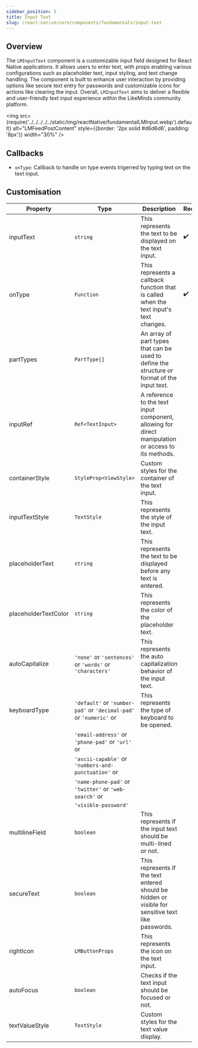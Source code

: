 ```yaml
---
sidebar_position: 5
title: Input Text
slug: /react-native/core/components/fundamentals/input-text
---
```


## Overview

The `LMInputText` component is a customizable input field designed for React Native applications. It allows users to enter text, with props enabling various configurations such as placeholder text, input styling, and text change handling. The component is built to enhance user interaction by providing options like secure text entry for passwords and customizable icons for actions like clearing the input. Overall, `LMInputText` aims to deliver a flexible and user-friendly text input experience within the LikeMinds community platform.

<img
src={require('../../../../../static/img/reactNative/fundamentalLMInput.webp').default}
alt="LMFeedPostContent"
style={{border: '2px solid #d6d6d6', padding: '8px'}}
width="30%"
/>

## Callbacks

- `onType`: Callback to handle on type events trigerred by typing text on the text input.

## Customisation

| Property             | Type                                                               | Description                                                                                         | Required           |
| -------------------- | ------------------------------------------------------------------ | --------------------------------------------------------------------------------------------------- | ------------------ |
| inputText            | `string`                                                           | This represents the text to be displayed on the text input.                                         | :heavy_check_mark: |
| onType               | `Function`                                                         | This represents a callback function that is called when the text input's text changes.              | :heavy_check_mark: |
| partTypes            | `PartType[]`                                                       | An array of part types that can be used to define the structure or format of the input text.        |                    |
| inputRef             | `Ref<TextInput>`                                                   | A reference to the text input component, allowing for direct manipulation or access to its methods. |                    |
| containerStyle       | `StyleProp<ViewStyle>`                                             | Custom styles for the container of the text input.                                                  |                    |
| inputTextStyle       | `TextStyle`                                                        | This represents the style of the input text.                                                        |                    |
| placeholderText      | `string`                                                           | This represents the text to be displayed before any text is entered.                                |                    |
| placeholderTextColor | `string`                                                           | This represents the color of the placeholder text.                                                  |                    |
| autoCapitalize       | `'none'` or `'sentences'` or `'words'` or `'characters'`           | This represents the auto capitalization behavior of the input text.                                 |                    |
| keyboardType         | `'default'` or `'number-pad'` or `'decimal-pad'` or `'numeric'` or | This represents the type of keyboard to be opened.                                                  |                    |
|                      | `'email-address'` or `'phone-pad'` or `'url'` or                   |                                                                                                     |                    |
|                      | `'ascii-capable'` or `'numbers-and-punctuation'` or                |                                                                                                     |                    |
|                      | `'name-phone-pad'` or `'twitter'` or `'web-search'` or             |                                                                                                     |                    |
|                      | `'visible-password'`                                               |                                                                                                     |                    |
| multilineField       | `boolean`                                                          | This represents if the input text should be multi-lined or not.                                     |                    |
| secureText           | `boolean`                                                          | This represents if the text entered should be hidden or visible for sensitive text like passwords.  |                    |
| rightIcon            | `LMButtonProps`                                                    | This represents the icon on the text input.                                                         |                    |
| autoFocus            | `boolean`                                                          | Checks if the text input should be focused or not.                                                  |                    |
| textValueStyle       | `TextStyle`                                                        | Custom styles for the text value display.                                                           |                    |
